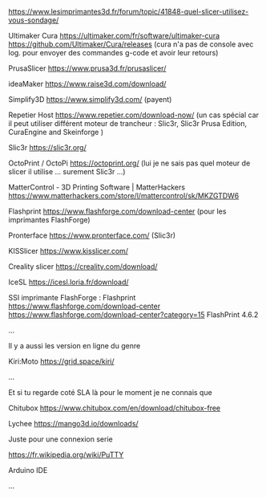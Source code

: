 https://www.lesimprimantes3d.fr/forum/topic/41848-quel-slicer-utilisez-vous-sondage/


Ultimaker Cura  https://ultimaker.com/fr/software/ultimaker-cura https://github.com/Ultimaker/Cura/releases (cura n'a pas de console avec log. pour envoyer des commandes g-code et avoir leur retours)

PrusaSlicer https://www.prusa3d.fr/prusaslicer/ 

ideaMaker https://www.raise3d.com/download/

Simplify3D https://www.simplify3d.com/ (payent)

Repetier Host  https://www.repetier.com/download-now/ (un cas spécial car il peut utiliser différent moteur de trancheur : Slic3r, Slic3r Prusa Edition, CuraEngine and Skeinforge )

Slic3r  https://slic3r.org/

OctoPrint / OctoPi https://octoprint.org/ (lui je ne sais pas quel moteur de slicer il utilise ... surement Slic3r ...)

MatterControl - 3D Printing Software | MatterHackers https://www.matterhackers.com/store/l/mattercontrol/sk/MKZGTDW6

Flashprint   https://www.flashforge.com/download-center (pour les imprimantes FlashForge)

Pronterface https://www.pronterface.com/ (Slic3r)

KISSlicer https://www.kisslicer.com/

Creality slicer https://creality.com/download/

IceSL https://icesl.loria.fr/download/

SSI imprimante FlashForge : Flashprint https://www.flashforge.com/download-center https://www.flashforge.com/download-center?category=15 FlashPrint 4.6.2 

...

Il y a aussi les version en ligne du genre 

Kiri:Moto https://grid.space/kiri/

...


Et si tu regarde coté SLA là pour le moment je ne connais que

Chitubox https://www.chitubox.com/en/download/chitubox-free

Lychee https://mango3d.io/downloads/


Juste pour une connexion serie 

https://fr.wikipedia.org/wiki/PuTTY

Arduino IDE

...
